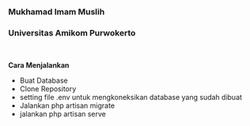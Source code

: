 <p align="center">
<h3>Mukhamad Imam Muslih</h3>
<h3>Universitas Amikom Purwokerto</h3>
</p><br>

<p align="left">
<p><b>Cara Menjalankan</b></p>
<ul>
<li>Buat Database</li>
<li>Clone Repository</li>
<li>setting file .env untuk mengkoneksikan database yang sudah dibuat</li>
<li>Jalankan php artisan migrate</li>
<li>jalankan php artisan serve</li>
</ul>
</p>
